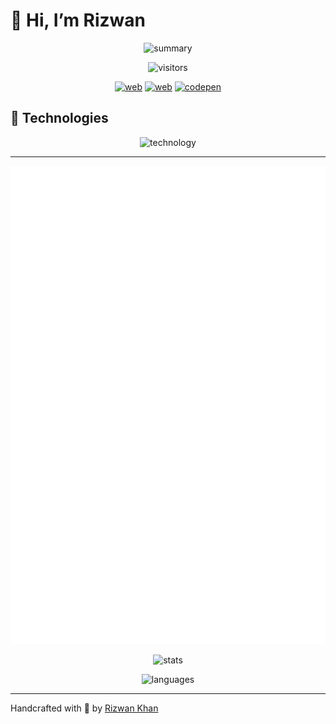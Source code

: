 # 👋 Hi, I’m Rizwan

<p align="center"><img src="https://github-profile-summary-cards.vercel.app/api/cards/profile-details?username=irizwankhan&theme=monokai" alt="summary"/></p>
<p align="center"><img src="https://visitor-badge.glitch.me/badge?page_id=irizwankhan.irizwankhan" alt="visitors"/></p>
<p align="center"><a href="https://irizwan.com"><img src="https://img.shields.io/badge/web:-irizwan.com-gray.svg" alt="web"/></a> <a href="https://www.linkedin.com/in/irizwan"><img src="https://img.shields.io/badge/linkedin:-irizwan-gray.svg" alt="web"/></a> <a href="https://codepen.io/irizwankhan"><img src="https://img.shields.io/badge/codepen:-irizwankhan-gray.svg" alt="codepen"/></a></p>

## 🔧 Technologies

<p align="center"><img src="https://skillicons.dev/icons?i=html,css,sass,js,ts,bootstrap,php,nodejs,react,github,c,angular,java,md,azure,mysql,nextjs,py,redux,ember,vscode&theme=dark" alt="technology" /></p>

---

<div align="center"> <img src="https://github.com/irizwankhan/irizwankhan/blob/main/dist/github-metrics.svg" alt="metrics" /></div>

<p align="center"> <img src="https://github-readme-stats.vercel.app/api?username=irizwankhan&show_icons=true&theme=gotham" alt="stats" /></p>

<p align="center"> <img src="https://github-readme-stats.vercel.app/api/top-langs?username=irizwankhan&langs_count=6&layout=compact&theme=gotham" alt="languages" /></p>

---

Handcrafted with 💖 by [Rizwan Khan](https://irizwan.com)
